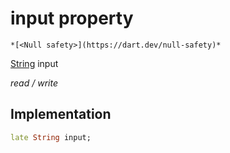 


# input property




    *[<Null safety>](https://dart.dev/null-safety)*


[String](https://api.flutter.dev/flutter/dart-core/String-class.html) input
  
_read / write_






## Implementation

```dart
late String input;


```







